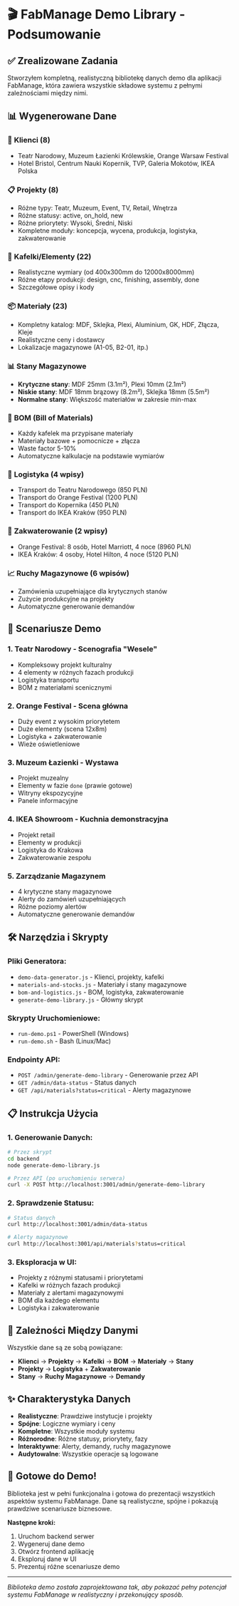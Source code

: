 # 🎬 FabManage Demo Library - Podsumowanie

## ✅ Zrealizowane Zadania

Stworzyłem kompletną, realistyczną bibliotekę danych demo dla aplikacji FabManage, która zawiera wszystkie składowe systemu z pełnymi zależnościami między nimi.

## 📊 Wygenerowane Dane

### 🏢 **Klienci (8)**
- Teatr Narodowy, Muzeum Łazienki Królewskie, Orange Warsaw Festival
- Hotel Bristol, Centrum Nauki Kopernik, TVP, Galeria Mokotów, IKEA Polska

### 📋 **Projekty (8)**
- Różne typy: Teatr, Muzeum, Event, TV, Retail, Wnętrza
- Różne statusy: active, on_hold, new
- Różne priorytety: Wysoki, Średni, Niski
- Kompletne moduły: koncepcja, wycena, produkcja, logistyka, zakwaterowanie

### 🔧 **Kafelki/Elementy (22)**
- Realistyczne wymiary (od 400x300mm do 12000x8000mm)
- Różne etapy produkcji: design, cnc, finishing, assembly, done
- Szczegółowe opisy i kody

### 📦 **Materiały (23)**
- Kompletny katalog: MDF, Sklejka, Plexi, Aluminium, GK, HDF, Złącza, Kleje
- Realistyczne ceny i dostawcy
- Lokalizacje magazynowe (A1-05, B2-01, itp.)

### 📊 **Stany Magazynowe**
- **Krytyczne stany**: MDF 25mm (3.1m²), Plexi 10mm (2.1m²)
- **Niskie stany**: MDF 18mm brązowy (8.2m²), Sklejka 18mm (5.5m²)
- **Normalne stany**: Większość materiałów w zakresie min-max

### 🔧 **BOM (Bill of Materials)**
- Każdy kafelek ma przypisane materiały
- Materiały bazowe + pomocnicze + złącza
- Waste factor 5-10%
- Automatyczne kalkulacje na podstawie wymiarów

### 🚚 **Logistyka (4 wpisy)**
- Transport do Teatru Narodowego (850 PLN)
- Transport do Orange Festival (1200 PLN)
- Transport do Kopernika (450 PLN)
- Transport do IKEA Kraków (950 PLN)

### 🏨 **Zakwaterowanie (2 wpisy)**
- Orange Festival: 8 osób, Hotel Marriott, 4 noce (8960 PLN)
- IKEA Kraków: 4 osoby, Hotel Hilton, 4 noce (5120 PLN)

### 📈 **Ruchy Magazynowe (6 wpisów)**
- Zamówienia uzupełniające dla krytycznych stanów
- Zużycie produkcyjne na projekty
- Automatyczne generowanie demandów

## 🎯 Scenariusze Demo

### 1. **Teatr Narodowy - Scenografia "Wesele"**
- Kompleksowy projekt kulturalny
- 4 elementy w różnych fazach produkcji
- Logistyka transportu
- BOM z materiałami scenicznymi

### 2. **Orange Festival - Scena główna**
- Duży event z wysokim priorytetem
- Duże elementy (scena 12x8m)
- Logistyka + zakwaterowanie
- Wieże oświetleniowe

### 3. **Muzeum Łazienki - Wystawa**
- Projekt muzealny
- Elementy w fazie `done` (prawie gotowe)
- Witryny ekspozycyjne
- Panele informacyjne

### 4. **IKEA Showroom - Kuchnia demonstracyjna**
- Projekt retail
- Elementy w produkcji
- Logistyka do Krakowa
- Zakwaterowanie zespołu

### 5. **Zarządzanie Magazynem**
- 4 krytyczne stany magazynowe
- Alerty do zamówień uzupełniających
- Różne poziomy alertów
- Automatyczne generowanie demandów

## 🛠️ Narzędzia i Skrypty

### **Pliki Generatora:**
- `demo-data-generator.js` - Klienci, projekty, kafelki
- `materials-and-stocks.js` - Materiały i stany magazynowe
- `bom-and-logistics.js` - BOM, logistyka, zakwaterowanie
- `generate-demo-library.js` - Główny skrypt

### **Skrypty Uruchomieniowe:**
- `run-demo.ps1` - PowerShell (Windows)
- `run-demo.sh` - Bash (Linux/Mac)

### **Endpointy API:**
- `POST /admin/generate-demo-library` - Generowanie przez API
- `GET /admin/data-status` - Status danych
- `GET /api/materials?status=critical` - Alerty magazynowe

## 📋 Instrukcja Użycia

### **1. Generowanie Danych:**
```bash
# Przez skrypt
cd backend
node generate-demo-library.js

# Przez API (po uruchomieniu serwera)
curl -X POST http://localhost:3001/admin/generate-demo-library
```

### **2. Sprawdzenie Statusu:**
```bash
# Status danych
curl http://localhost:3001/admin/data-status

# Alerty magazynowe
curl http://localhost:3001/api/materials?status=critical
```

### **3. Eksploracja w UI:**
- Projekty z różnymi statusami i priorytetami
- Kafelki w różnych fazach produkcji
- Materiały z alertami magazynowymi
- BOM dla każdego elementu
- Logistyka i zakwaterowanie

## 🔗 Zależności Między Danymi

Wszystkie dane są ze sobą powiązane:
- **Klienci** → **Projekty** → **Kafelki** → **BOM** → **Materiały** → **Stany**
- **Projekty** → **Logistyka** + **Zakwaterowanie**
- **Stany** → **Ruchy Magazynowe** → **Demandy**

## ✨ Charakterystyka Danych

- **Realistyczne**: Prawdziwe instytucje i projekty
- **Spójne**: Logiczne wymiary i ceny
- **Kompletne**: Wszystkie moduły systemu
- **Różnorodne**: Różne statusy, priorytety, fazy
- **Interaktywne**: Alerty, demandy, ruchy magazynowe
- **Audytowalne**: Wszystkie operacje są logowane

## 🚀 Gotowe do Demo!

Biblioteka jest w pełni funkcjonalna i gotowa do prezentacji wszystkich aspektów systemu FabManage. Dane są realistyczne, spójne i pokazują prawdziwe scenariusze biznesowe.

**Następne kroki:**
1. Uruchom backend serwer
2. Wygeneruj dane demo
3. Otwórz frontend aplikację
4. Eksploruj dane w UI
5. Prezentuj różne scenariusze demo

---

*Biblioteka demo została zaprojektowana tak, aby pokazać pełny potencjał systemu FabManage w realistyczny i przekonujący sposób.*

